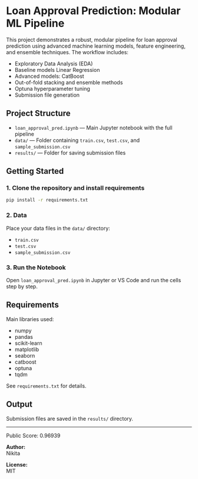 # Loan Approval Prediction: Modular ML Pipeline

This project demonstrates a robust, modular pipeline for loan approval prediction using advanced machine learning models, feature engineering, and ensemble techniques. The workflow includes:

- Exploratory Data Analysis (EDA)
- Baseline models Linear Regression
- Advanced models: CatBoost
- Out-of-fold stacking and ensemble methods
- Optuna hyperparameter tuning
- Submission file generation

## Project Structure

- `loan_approval_pred.ipynb` — Main Jupyter notebook with the full pipeline
- `data/` — Folder containing `train.csv`, `test.csv`, and `sample_submission.csv`
- `results/` — Folder for saving submission files

## Getting Started

### 1. Clone the repository and install requirements

```sh
pip install -r requirements.txt
```

### 2. Data

Place your data files in the `data/` directory:
- `train.csv`
- `test.csv`
- `sample_submission.csv`

### 3. Run the Notebook

Open `loan_approval_pred.ipynb` in Jupyter or VS Code and run the cells step by step.

## Requirements

Main libraries used:
- numpy
- pandas
- scikit-learn
- matplotlib
- seaborn
- catboost
- optuna
- tqdm

See `requirements.txt` for details.

## Output

Submission files are saved in the `results/` directory.

---
Public Score: 0.96939

**Author:**  
Nikita

**License:**  
MIT
